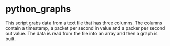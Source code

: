 # python_graphs

This script grabs data from a text file that has three columns.
The columns contain a timestamp, a packet per second in value and a packer per second out value.
The data is read from the file into an array and then a graph is built.
